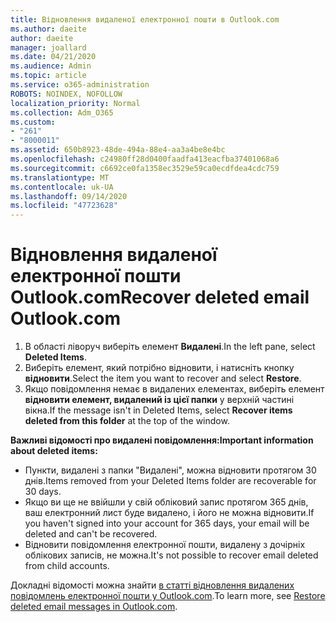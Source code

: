 ```yaml
---
title: Відновлення видаленої електронної пошти в Outlook.com
ms.author: daeite
author: daeite
manager: joallard
ms.date: 04/21/2020
ms.audience: Admin
ms.topic: article
ms.service: o365-administration
ROBOTS: NOINDEX, NOFOLLOW
localization_priority: Normal
ms.collection: Adm_O365
ms.custom:
- "261"
- "8000011"
ms.assetid: 650b8923-48de-494a-88e4-aa3a4be8e4bc
ms.openlocfilehash: c24980ff28d0400faadfa413eacfba37401068a6
ms.sourcegitcommit: c6692ce0fa1358ec3529e59ca0ecdfdea4cdc759
ms.translationtype: MT
ms.contentlocale: uk-UA
ms.lasthandoff: 09/14/2020
ms.locfileid: "47723628"
---
```

# <a name="recover-deleted-email-outlookcom"></a><span data-ttu-id="5aa1e-102">Відновлення видаленої електронної пошти Outlook.com</span><span class="sxs-lookup"><span data-stu-id="5aa1e-102">Recover deleted email Outlook.com</span></span>

1. <span data-ttu-id="5aa1e-103">В області ліворуч виберіть елемент **Видалені**.</span><span class="sxs-lookup"><span data-stu-id="5aa1e-103">In the left pane, select **Deleted Items**.</span></span>
2. <span data-ttu-id="5aa1e-104">Виберіть елемент, який потрібно відновити, і натисніть кнопку **відновити**.</span><span class="sxs-lookup"><span data-stu-id="5aa1e-104">Select the item you want to recover and select **Restore**.</span></span>
3. <span data-ttu-id="5aa1e-105">Якщо повідомлення немає в видалених елементах, виберіть елемент **відновити елемент, видалений із цієї папки** у верхній частині вікна.</span><span class="sxs-lookup"><span data-stu-id="5aa1e-105">If the message isn't in Deleted Items, select **Recover items deleted from this folder** at the top of the window.</span></span>

 <span data-ttu-id="5aa1e-106">**Важливі відомості про видалені повідомлення:**</span><span class="sxs-lookup"><span data-stu-id="5aa1e-106">**Important information about deleted items:**</span></span>
  
- <span data-ttu-id="5aa1e-107">Пункти, видалені з папки "Видалені", можна відновити протягом 30 днів.</span><span class="sxs-lookup"><span data-stu-id="5aa1e-107">Items removed from your Deleted Items folder are recoverable for 30 days.</span></span>
- <span data-ttu-id="5aa1e-108">Якщо ви ще не ввійшли у свій обліковий запис протягом 365 днів, ваш електронний лист буде видалено, і його не можна відновити.</span><span class="sxs-lookup"><span data-stu-id="5aa1e-108">If you haven't signed into your account for 365 days, your email will be deleted and can't be recovered.</span></span>
- <span data-ttu-id="5aa1e-109">Відновити повідомлення електронної пошти, видалену з дочірніх облікових записів, не можна.</span><span class="sxs-lookup"><span data-stu-id="5aa1e-109">It's not possible to recover email deleted from child accounts.</span></span>

<span data-ttu-id="5aa1e-110">Докладні відомості можна знайти [в статті відновлення видалених повідомлень електронної пошти у Outlook.com](https://support.office.com/article/cf06ab1b-ae0b-418c-a4d9-4e895f83ed50?wt.mc_id=Office_Outlook_com_Alchemy).</span><span class="sxs-lookup"><span data-stu-id="5aa1e-110">To learn more, see [Restore deleted email messages in Outlook.com](https://support.office.com/article/cf06ab1b-ae0b-418c-a4d9-4e895f83ed50?wt.mc_id=Office_Outlook_com_Alchemy).</span></span>